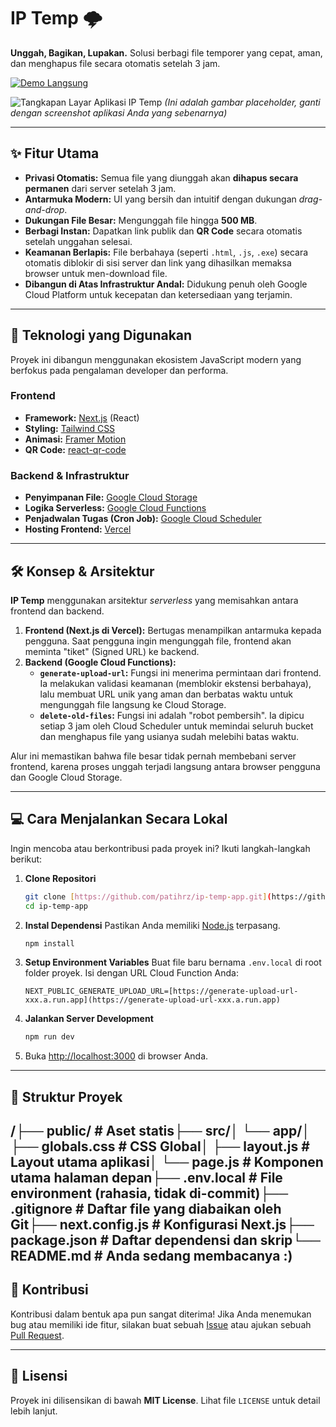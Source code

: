 # IP Temp 🌩️

**Unggah, Bagikan, Lupakan.** Solusi berbagi file temporer yang cepat, aman, dan menghapus file secara otomatis setelah 3 jam.

[![Demo Langsung](https://img.shields.io/badge/Lihat%20Demo-Live-cyan?style=for-the-badge&logo=vercel)](https://ip-temp-app.vercel.app/)

![Tangkapan Layar Aplikasi IP Temp](https://i.imgur.com/uGg0yV0.png) 
*(Ini adalah gambar placeholder, ganti dengan screenshot aplikasi Anda yang sebenarnya)*

---

## ✨ Fitur Utama

- **Privasi Otomatis:** Semua file yang diunggah akan **dihapus secara permanen** dari server setelah 3 jam.
- **Antarmuka Modern:** UI yang bersih dan intuitif dengan dukungan _drag-and-drop_.
- **Dukungan File Besar:** Mengunggah file hingga **500 MB**.
- **Berbagi Instan:** Dapatkan link publik dan **QR Code** secara otomatis setelah unggahan selesai.
- **Keamanan Berlapis:** File berbahaya (seperti `.html`, `.js`, `.exe`) secara otomatis diblokir di sisi server dan link yang dihasilkan memaksa browser untuk men-download file.
- **Dibangun di Atas Infrastruktur Andal:** Didukung penuh oleh Google Cloud Platform untuk kecepatan dan ketersediaan yang terjamin.

---

## 🚀 Teknologi yang Digunakan

Proyek ini dibangun menggunakan ekosistem JavaScript modern yang berfokus pada pengalaman developer dan performa.

### Frontend
- **Framework:** [Next.js](https://nextjs.org/) (React)
- **Styling:** [Tailwind CSS](https://tailwindcss.com/)
- **Animasi:** [Framer Motion](https://www.framer.com/motion/)
- **QR Code:** [react-qr-code](https://github.com/rosskhanas/react-qr-code)

### Backend & Infrastruktur
- **Penyimpanan File:** [Google Cloud Storage](https://cloud.google.com/storage)
- **Logika Serverless:** [Google Cloud Functions](https://cloud.google.com/functions)
- **Penjadwalan Tugas (Cron Job):** [Google Cloud Scheduler](https://cloud.google.com/scheduler)
- **Hosting Frontend:** [Vercel](https://vercel.com/)

---

## 🛠️ Konsep & Arsitektur

**IP Temp** menggunakan arsitektur _serverless_ yang memisahkan antara frontend dan backend.

1.  **Frontend (Next.js di Vercel):** Bertugas menampilkan antarmuka kepada pengguna. Saat pengguna ingin mengunggah file, frontend akan meminta "tiket" (Signed URL) ke backend.
2.  **Backend (Google Cloud Functions):**
    - **`generate-upload-url`:** Fungsi ini menerima permintaan dari frontend. Ia melakukan validasi keamanan (memblokir ekstensi berbahaya), lalu membuat URL unik yang aman dan berbatas waktu untuk mengunggah file langsung ke Cloud Storage.
    - **`delete-old-files`:** Fungsi ini adalah "robot pembersih". Ia dipicu setiap 3 jam oleh Cloud Scheduler untuk memindai seluruh bucket dan menghapus file yang usianya sudah melebihi batas waktu.

Alur ini memastikan bahwa file besar tidak pernah membebani server frontend, karena proses unggah terjadi langsung antara browser pengguna dan Google Cloud Storage.

---

## 💻 Cara Menjalankan Secara Lokal

Ingin mencoba atau berkontribusi pada proyek ini? Ikuti langkah-langkah berikut:

1.  **Clone Repositori**
    ```bash
    git clone [https://github.com/patihrz/ip-temp-app.git](https://github.com/patihrz/ip-temp-app.git)
    cd ip-temp-app
    ```

2.  **Instal Dependensi**
    Pastikan Anda memiliki [Node.js](https://nodejs.org/) terpasang.
    ```bash
    npm install
    ```

3.  **Setup Environment Variables**
    Buat file baru bernama `.env.local` di root folder proyek. Isi dengan URL Cloud Function Anda:
    ```
    NEXT_PUBLIC_GENERATE_UPLOAD_URL=[https://generate-upload-url-xxx.a.run.app](https://generate-upload-url-xxx.a.run.app)
    ```

4.  **Jalankan Server Development**
    ```bash
    npm run dev
    ```

5.  Buka [http://localhost:3000](http://localhost:3000) di browser Anda.

---

## 📂 Struktur Proyek

/├── public/               # Aset statis├── src/│   └── app/│       ├── globals.css   # CSS Global│       ├── layout.js     # Layout utama aplikasi│       └── page.js       # Komponen utama halaman depan├── .env.local            # File environment (rahasia, tidak di-commit)├── .gitignore            # Daftar file yang diabaikan oleh Git├── next.config.js        # Konfigurasi Next.js├── package.json          # Daftar dependensi dan skrip└── README.md             # Anda sedang membacanya :)
---

## 🤝 Kontribusi

Kontribusi dalam bentuk apa pun sangat diterima! Jika Anda menemukan bug atau memiliki ide fitur, silakan buat sebuah [Issue](https://github.com/patihrz/ip-temp-app/issues) atau ajukan sebuah [Pull Request](https://github.com/patihrz/ip-temp-app/pulls).

---

## 📄 Lisensi

Proyek ini dilisensikan di bawah **MIT License**. Lihat file `LICENSE` untuk detail lebih lanjut.
